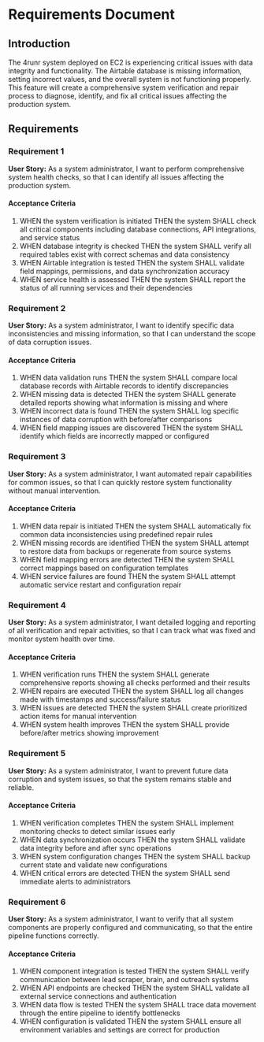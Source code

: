 # Requirements Document

## Introduction

The 4runr system deployed on EC2 is experiencing critical issues with data integrity and functionality. The Airtable database is missing information, setting incorrect values, and the overall system is not functioning properly. This feature will create a comprehensive system verification and repair process to diagnose, identify, and fix all critical issues affecting the production system.

## Requirements

### Requirement 1

**User Story:** As a system administrator, I want to perform comprehensive system health checks, so that I can identify all issues affecting the production system.

#### Acceptance Criteria

1. WHEN the system verification is initiated THEN the system SHALL check all critical components including database connections, API integrations, and service status
2. WHEN database integrity is checked THEN the system SHALL verify all required tables exist with correct schemas and data consistency
3. WHEN Airtable integration is tested THEN the system SHALL validate field mappings, permissions, and data synchronization accuracy
4. WHEN service health is assessed THEN the system SHALL report the status of all running services and their dependencies

### Requirement 2

**User Story:** As a system administrator, I want to identify specific data inconsistencies and missing information, so that I can understand the scope of data corruption issues.

#### Acceptance Criteria

1. WHEN data validation runs THEN the system SHALL compare local database records with Airtable records to identify discrepancies
2. WHEN missing data is detected THEN the system SHALL generate detailed reports showing what information is missing and where
3. WHEN incorrect data is found THEN the system SHALL log specific instances of data corruption with before/after comparisons
4. WHEN field mapping issues are discovered THEN the system SHALL identify which fields are incorrectly mapped or configured

### Requirement 3

**User Story:** As a system administrator, I want automated repair capabilities for common issues, so that I can quickly restore system functionality without manual intervention.

#### Acceptance Criteria

1. WHEN data repair is initiated THEN the system SHALL automatically fix common data inconsistencies using predefined repair rules
2. WHEN missing records are identified THEN the system SHALL attempt to restore data from backups or regenerate from source systems
3. WHEN field mapping errors are detected THEN the system SHALL correct mappings based on configuration templates
4. WHEN service failures are found THEN the system SHALL attempt automatic service restart and configuration repair

### Requirement 4

**User Story:** As a system administrator, I want detailed logging and reporting of all verification and repair activities, so that I can track what was fixed and monitor system health over time.

#### Acceptance Criteria

1. WHEN verification runs THEN the system SHALL generate comprehensive reports showing all checks performed and their results
2. WHEN repairs are executed THEN the system SHALL log all changes made with timestamps and success/failure status
3. WHEN issues are detected THEN the system SHALL create prioritized action items for manual intervention
4. WHEN system health improves THEN the system SHALL provide before/after metrics showing improvement

### Requirement 5

**User Story:** As a system administrator, I want to prevent future data corruption and system issues, so that the system remains stable and reliable.

#### Acceptance Criteria

1. WHEN verification completes THEN the system SHALL implement monitoring checks to detect similar issues early
2. WHEN data synchronization occurs THEN the system SHALL validate data integrity before and after sync operations
3. WHEN system configuration changes THEN the system SHALL backup current state and validate new configurations
4. WHEN critical errors are detected THEN the system SHALL send immediate alerts to administrators

### Requirement 6

**User Story:** As a system administrator, I want to verify that all system components are properly configured and communicating, so that the entire pipeline functions correctly.

#### Acceptance Criteria

1. WHEN component integration is tested THEN the system SHALL verify communication between lead scraper, brain, and outreach systems
2. WHEN API endpoints are checked THEN the system SHALL validate all external service connections and authentication
3. WHEN data flow is tested THEN the system SHALL trace data movement through the entire pipeline to identify bottlenecks
4. WHEN configuration is validated THEN the system SHALL ensure all environment variables and settings are correct for production